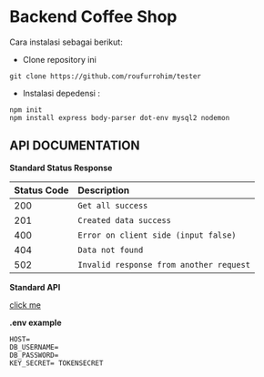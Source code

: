 # Backend Coffee Shop

Cara instalasi sebagai berikut:

- Clone repository ini

```cli
git clone https://github.com/roufurrohim/tester
```

- Instalasi depedensi :

```
npm init
npm install express body-parser dot-env mysql2 nodemon
```

## API DOCUMENTATION

**Standard Status Response**

| Status Code | Description                             |
| :---------- | :-------------------------------------- |
| 200         | `Get all success`                       |
| 201         | `Created data success`                  |
| 400         | `Error on client side (input false)`    |
| 404         | `Data not found`                        |
| 502         | `Invalid response from another request` |


**Standard API**

[click me](https://github.com/roufurrohim/tester/blob/master/Coffee-shop.postman_collection.json)


**.env example**
```
HOST=
DB_USERNAME=
DB_PASSWORD= 
KEY_SECRET= TOKENSECRET
```